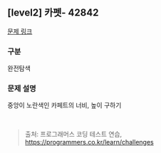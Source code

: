 ## [level2] 카펫- 42842

[문제 링크](https://school.programmers.co.kr/learn/courses/30/lessons/42842) 

### 구분
완전탐색

### 문제 설명  
중앙이 노란색인 카페트의 너비, 높이 구하기

<br/>

> 출처: 프로그래머스 코딩 테스트 연습, https://programmers.co.kr/learn/challenges

